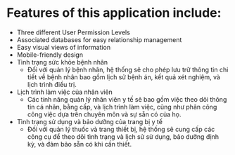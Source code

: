 # Features of this application include:

- Three different User Permission Levels
- Associated databases for easy relationship management
- Easy visual views of information
- Mobile-friendly design
- Tình trạng sức khỏe bệnh nhân
  + Đối với quản lý bệnh nhân, hệ thống sẽ cho phép lưu trữ thông tin chi tiết về bệnh nhân bao gồm lịch sử bệnh án, kết quả xét nghiệm, và lịch trình điều trị. 
- Lịch trình làm việc của nhân viên
  + Các tính năng quản lý nhân viên y tế sẽ bao gồm việc theo dõi thông tin cá nhân, bằng cấp, và lịch trình làm việc, cũng như phân công công việc dựa trên chuyên môn và sự sẵn có của họ. 
- Tình trạng sử dụng và bảo dưỡng của trang bị y tế
  + Đối với quản lý thuốc và trang thiết bị, hệ thống sẽ cung cấp các công cụ để theo dõi tình trạng và lịch sử sử dụng, bảo dưỡng định kỳ, và đảm bảo sẵn có khi cần thiết.
